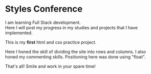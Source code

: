

# Styles Conference



I am learning Full Stack development.<br>
Here I will post my progress in my studies and projects that I have implemented.

This is my **first** html and css practice project.


Here I honed the skill of dividing the site into rows and columns. I also honed my commenting skills. 
Positioning here was done using "float". 


That's all! Smile and work in your spare time!
